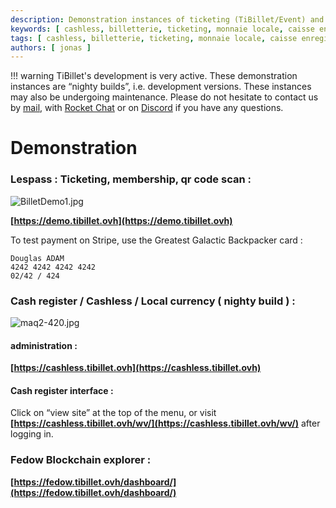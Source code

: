 ```yaml
---
description: Demonstration instances of ticketing (TiBillet/Event) and cash register (TiBillet/LaBoutik) which accepts payments in local currency and/or cashless, and which allows refreshment and catering orders to be managed.
keywords: [ cashless, billetterie, ticketing, monnaie locale, caisse enregistreuse, démonstration, festival, tiers-lieux, venue, catering ]
tags: [ cashless, billetterie, ticketing, monnaie locale, caisse enregistreuse, démonstration, festival, tiers-lieux, venue, catering ]
authors: [ jonas ]
---
```


!!! warning
    TiBillet's development is very active. These demonstration instances are “nighty builds”, i.e. development versions. 
    These instances may also be undergoing maintenance. Please do not hesitate to contact us by [mail](mailto:contact@tibillet.re),
    with [Rocket Chat](https://chat.communecter.org/channel/Tibillet/) or on [Discord](https://discord.gg/ecb5jtP7vY) if you have any questions.

# Demonstration

### Lespass : Ticketing, membership, qr code scan :

![BilletDemo1.jpg](/media/screenshots/lespass1.jpg)

**[https://demo.tibillet.ovh](https://demo.tibillet.ovh)**

To test payment on Stripe, use the Greatest Galactic Backpacker card :

    Douglas ADAM        
    4242 4242 4242 4242 
    02/42 / 424

### Cash register / Cashless / Local currency ( nighty build ) :

![maq2-420.jpg](/media/maq2-420.jpg)

#### administration :

**[https://cashless.tibillet.ovh](https://cashless.tibillet.ovh)**

#### Cash register interface :

Click on “view site” at the top of the menu, or visit
**[https://cashless.tibillet.ovh/wv/](https://cashless.tibillet.ovh/wv/)** after logging in.

### Fedow Blockchain explorer :

**[https://fedow.tibillet.ovh/dashboard/](https://fedow.tibillet.ovh/dashboard/)**